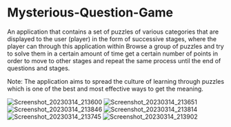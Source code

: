 # Mysterious-Question-Game

An application that contains a set of puzzles of various categories that are displayed to the user (player) in the form of
successive stages, where the player can through this application within Browse a group of puzzles and try to solve them
in a certain amount of time get a certain number of points in order to move to other stages and repeat the same process until the end
of questions and stages.

Note:
The application aims to spread the culture of learning through puzzles
which is one of the best and most effective ways to get the meaning.

![Screenshot_20230314_213600](https://user-images.githubusercontent.com/109550336/225119279-13a84037-14a5-484e-8667-909baae4f92d.png)
![Screenshot_20230314_213651](https://user-images.githubusercontent.com/109550336/225119295-997ccdc5-3cac-4d75-90d6-7680881b4aed.png)
![Screenshot_20230314_213846](https://user-images.githubusercontent.com/109550336/225119318-47baef52-994b-4498-ab6e-092be653845a.png)
![Screenshot_20230314_213814](https://user-images.githubusercontent.com/109550336/225119342-f4ae13ee-7c3f-4957-bd05-6ba8092e0cc6.png)
![Screenshot_20230314_213745](https://user-images.githubusercontent.com/109550336/225119352-3fd06936-13f6-4fb4-85f3-62d7cffe2d07.png)
![Screenshot_20230314_213902](https://user-images.githubusercontent.com/109550336/225119365-8b2b424f-8b26-4fe6-b83e-bbeb7e1f3a6b.png)
